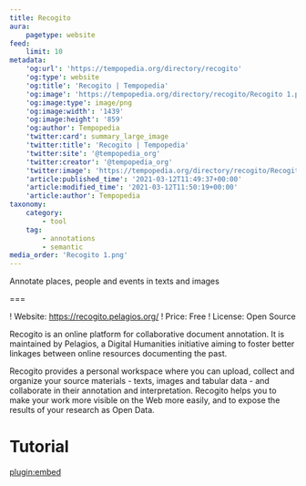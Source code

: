 ```yaml
---
title: Recogito
aura:
    pagetype: website
feed:
    limit: 10
metadata:
    'og:url': 'https://tempopedia.org/directory/recogito'
    'og:type': website
    'og:title': 'Recogito | Tempopedia'
    'og:image': 'https://tempopedia.org/directory/recogito/Recogito 1.png'
    'og:image:type': image/png
    'og:image:width': '1439'
    'og:image:height': '859'
    'og:author': Tempopedia
    'twitter:card': summary_large_image
    'twitter:title': 'Recogito | Tempopedia'
    'twitter:site': '@tempopedia_org'
    'twitter:creator': '@tempopedia_org'
    'twitter:image': 'https://tempopedia.org/directory/recogito/Recogito 1.png'
    'article:published_time': '2021-03-12T11:49:37+00:00'
    'article:modified_time': '2021-03-12T11:50:19+00:00'
    'article:author': Tempopedia
taxonomy:
    category:
        - tool
    tag:
        - annotations
        - semantic
media_order: 'Recogito 1.png'
---
```


Annotate places, people and events in texts and images

===

! Website: https://recogito.pelagios.org/
! Price: Free
! License: Open Source

Recogito is an online platform for collaborative document annotation. It is maintained by Pelagios, a Digital Humanities initiative aiming to foster better linkages between online resources documenting the past.

Recogito provides a personal workspace where you can upload, collect and organize your source materials - texts, images and tabular data - and collaborate in their annotation and interpretation. Recogito helps you to make your work more visible on the Web more easily, and to expose the results of your research as Open Data.

Tutorial
===

[plugin:embed](https://recogito.pelagios.org/help/tutorial)
